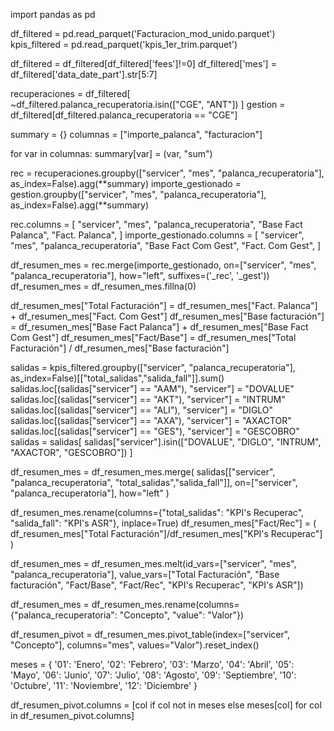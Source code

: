 import pandas as pd

df_filtered = pd.read_parquet('Facturacion_mod_unido.parquet')
kpis_filtered = pd.read_parquet('kpis_1er_trim.parquet')

df_filtered = df_filtered[df_filtered['fees']!=0]
df_filtered['mes'] = df_filtered['data_date_part'].str[5:7]

recuperaciones = df_filtered[
    ~df_filtered.palanca_recuperatoria.isin(["CGE", "ANT"])
]
gestion = df_filtered[df_filtered.palanca_recuperatoria == "CGE"]

summary = {}
columnas = ["importe_palanca", "facturacion"]

for var in columnas:
    summary[var] = (var, "sum")

rec = recuperaciones.groupby(["servicer", "mes", "palanca_recuperatoria"], as_index=False).agg(**summary)
importe_gestionado = gestion.groupby(["servicer", "mes", "palanca_recuperatoria"], as_index=False).agg(**summary)

rec.columns = [
    "servicer",
    "mes",
    "palanca_recuperatoria",
    "Base Fact Palanca",
    "Fact. Palanca",
]
importe_gestionado.columns = [
    "servicer",
    "mes",
    "palanca_recuperatoria",
    "Base Fact Com Gest",
    "Fact. Com Gest",
]

df_resumen_mes = rec.merge(importe_gestionado, on=["servicer", "mes", "palanca_recuperatoria"], how="left", suffixes=('_rec', '_gest'))
df_resumen_mes = df_resumen_mes.fillna(0)

df_resumen_mes["Total Facturación"] = df_resumen_mes["Fact. Palanca"] + df_resumen_mes["Fact. Com Gest"]
df_resumen_mes["Base facturación"] = df_resumen_mes["Base Fact Palanca"] + df_resumen_mes["Base Fact Com Gest"]
df_resumen_mes["Fact/Base"] = df_resumen_mes["Total Facturación"] / df_resumen_mes["Base facturación"]

salidas = kpis_filtered.groupby(["servicer", "palanca_recuperatoria"], as_index=False)[["total_salidas","salida_fall"]].sum()
salidas.loc[(salidas["servicer"] == "AAM"), "servicer"] = "DOVALUE"
salidas.loc[(salidas["servicer"] == "AKT"), "servicer"] = "INTRUM"
salidas.loc[(salidas["servicer"] == "ALI"), "servicer"] = "DIGLO"
salidas.loc[(salidas["servicer"] == "AXA"), "servicer"] = "AXACTOR"
salidas.loc[(salidas["servicer"] == "GES"), "servicer"] = "GESCOBRO"
salidas = salidas[
    salidas["servicer"].isin(["DOVALUE", "DIGLO", "INTRUM", "AXACTOR", "GESCOBRO"])
]

df_resumen_mes = df_resumen_mes.merge(
    salidas[["servicer", "palanca_recuperatoria", "total_salidas","salida_fall"]], 
    on=["servicer", "palanca_recuperatoria"], 
    how="left"
)

df_resumen_mes.rename(columns={"total_salidas": "KPI's Recuperac", "salida_fall": "KPI's ASR"}, inplace=True)
df_resumen_mes["Fact/Rec"] = (
    df_resumen_mes["Total Facturación"]/df_resumen_mes["KPI's Recuperac"]
)

df_resumen_mes = df_resumen_mes.melt(id_vars=["servicer", "mes", "palanca_recuperatoria"], 
                                      value_vars=["Total Facturación", "Base facturación", "Fact/Base", "Fact/Rec", "KPI's Recuperac", "KPI's ASR"])

df_resumen_mes = df_resumen_mes.rename(columns={"palanca_recuperatoria": "Concepto", "value": "Valor"})

df_resumen_pivot = df_resumen_mes.pivot_table(index=["servicer", "Concepto"], columns="mes", values="Valor").reset_index()

meses = {
    '01': 'Enero',
    '02': 'Febrero',
    '03': 'Marzo',
    '04': 'Abril',
    '05': 'Mayo',
    '06': 'Junio',
    '07': 'Julio',
    '08': 'Agosto',
    '09': 'Septiembre',
    '10': 'Octubre',
    '11': 'Noviembre',
    '12': 'Diciembre'
}

df_resumen_pivot.columns = [col if col not in meses else meses[col] for col in df_resumen_pivot.columns]
